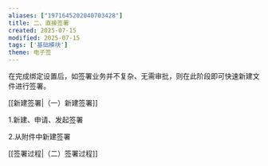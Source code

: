 ```yaml
---
aliases: ["1971645202040703428"]
title: 二、直接签署
created: 2025-07-15
modified: 2025-07-15
tags: ['基础模块']
theme: 电子签
---
```


在完成绑定设置后，如签署业务并不复杂、无需审批，则在此阶段即可快速新建文件进行签署。

[[新建签署|（一）新建签署]]

1.新建、申请、发起签署

2.从附件中新建签署

[[签署过程|（二）签署过程]]